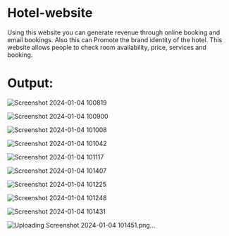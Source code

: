 # Hotel-website
Using this website you can generate revenue through online booking and email bookings. Also 
this can Promote the brand identity of the hotel.
This website allows people to check room availability, price, services and booking.

# Output:

![Screenshot 2024-01-04 100819](https://github.com/Shraddha1513/Hotel-Website/assets/140946907/e4ee4096-f4ec-4808-aa15-9814a02d10c7)

![Screenshot 2024-01-04 100900](https://github.com/Shraddha1513/Hotel-Website/assets/140946907/9fcf10f3-8f9f-4233-9f05-acd2ad80df8f)

![Screenshot 2024-01-04 101008](https://github.com/Shraddha1513/Hotel-Website/assets/140946907/9a4ac847-ef95-4548-8437-f05ca7324c64)

![Screenshot 2024-01-04 101042](https://github.com/Shraddha1513/Hotel-Website/assets/140946907/3c5ab149-27c2-4cc8-93dc-688a5bd7798c)

![Screenshot 2024-01-04 101117](https://github.com/Shraddha1513/Hotel-Website/assets/140946907/b0ee5521-8503-401a-bd9e-f36a34ff68b8)

![Screenshot 2024-01-04 101407](https://github.com/Shraddha1513/Hotel-Website/assets/140946907/22aa7b31-9d5a-4130-b784-304da8f12b4e)

![Screenshot 2024-01-04 101225](https://github.com/Shraddha1513/Hotel-Website/assets/140946907/0b47389b-2a61-4cee-b44e-eeafc6f771e5)

![Screenshot 2024-01-04 101248](https://github.com/Shraddha1513/Hotel-Website/assets/140946907/f88849dc-0d3d-440c-9bb7-fb7e966148c8)

![Screenshot 2024-01-04 101431](https://github.com/Shraddha1513/Hotel-Website/assets/140946907/5a819d5e-670e-4248-986d-50811adc093e)

![Uploading Screenshot 2024-01-04 101451.png…]()
